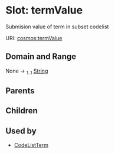 
# Slot: termValue


Submision value of term in subset codelist

URI: [cosmos:termValue](https://www.cdisc.org/cosmos/1-0termValue)


## Domain and Range

None &#8594;  <sub>1..1</sub> [String](types/String.md)

## Parents


## Children


## Used by

 * [CodeListTerm](CodeListTerm.md)
